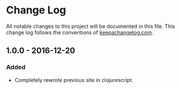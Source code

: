 # Change Log
All notable changes to this project will be documented in this file. This change log follows the conventions of [keepachangelog.com](http://keepachangelog.com/).

## 1.0.0 - 2016-12-20
### Added
- Completely rewrote previous site in clojurescript.
